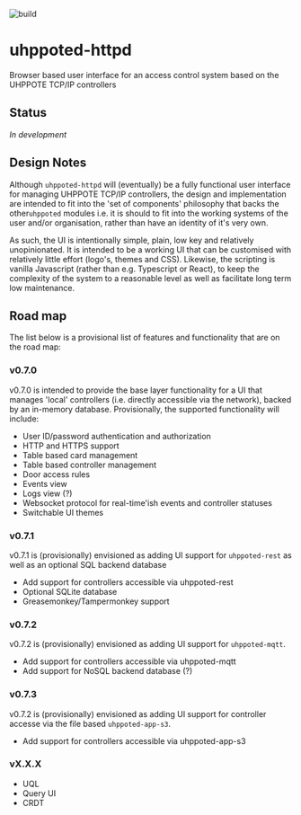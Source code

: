 ![build](https://github.com/uhppoted/uhppoted-httpd/workflows/build/badge.svg)

# uhppoted-httpd

Browser based user interface for an access control system based on the UHPPOTE TCP/IP controllers

## Status

_In development_

## Design Notes

Although `uhppoted-httpd` will (eventually) be a fully functional user interface for managing UHPPOTE 
TCP/IP controllers, the design and implementation are intended to fit into the 'set of components' 
philosophy that backs the other`uhppoted` modules i.e. it is should to fit into the working systems
of the user and/or organisation, rather than have an identity of it's very own.

As such, the UI is intentionally simple, plain, low key and relatively unopinionated. It is intended 
to be a working UI that can be customised with relatively little effort (logo's, themes and CSS). 
Likewise, the scripting is vanilla Javascript (rather than e.g. Typescript or React), to keep the 
complexity of the system to a reasonable level as well as facilitate long term low maintenance.

## Road map

The list below is a provisional list of features and functionality that are on the road map:

### v0.7.0

v0.7.0 is intended to provide the base layer functionality for a UI that manages 'local' controllers
(i.e. directly accessible via the network), backed by an in-memory database. Provisionally, the 
supported functionality will include:

- User ID/password authentication and authorization
- HTTP and HTTPS support
- Table based card management
- Table based controller management
- Door access rules
- Events view
- Logs view (?) 
- Websocket protocol for real-time'ish events and controller statuses
- Switchable UI themes

### v0.7.1

v0.7.1 is (provisionally) envisioned as adding UI support for `uhppoted-rest` as well as an optional SQL backend 
database

- Add support for controllers accessible via uhppoted-rest
- Optional SQLite database
- Greasemonkey/Tampermonkey support

### v0.7.2

v0.7.2 is (provisionally) envisioned as adding UI support for `uhppoted-mqtt`.

- Add support for controllers accessible via uhppoted-mqtt
- Add support for NoSQL backend database (?)

### v0.7.3

v0.7.2 is (provisionally) envisioned as adding UI support for controller accesse via the file based
`uhppoted-app-s3`.

- Add support for controllers accessible via uhppoted-app-s3

### vX.X.X

- UQL
- Query UI
- CRDT 
